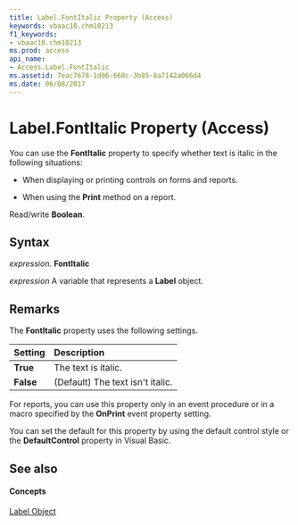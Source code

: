 ```yaml
---
title: Label.FontItalic Property (Access)
keywords: vbaac10.chm10213
f1_keywords:
- vbaac10.chm10213
ms.prod: access
api_name:
- Access.Label.FontItalic
ms.assetid: 7eac7678-1d06-668c-3b85-8a7142a066d4
ms.date: 06/08/2017
---
```



# Label.FontItalic Property (Access)

You can use the  **FontItalic** property to specify whether text is italic in the following situations:


- When displaying or printing controls on forms and reports.

- When using the  **Print** method on a report.


 Read/write **Boolean**.


## Syntax

 _expression_. **FontItalic**

 _expression_ A variable that represents a **Label** object.


## Remarks

The  **FontItalic** property uses the following settings.



| <strong>Setting</strong> | <strong>Description</strong>     |
|:-------------------------|:---------------------------------|
| <strong>True</strong>    | The text is italic.              |
| <strong>False</strong>   | (Default) The text isn't italic. |

For reports, you can use this property only in an event procedure or in a macro specified by the  **OnPrint** event property setting.

You can set the default for this property by using the default control style or the  **DefaultControl** property in Visual Basic.


## See also


#### Concepts


[Label Object](label-object-access.md)

